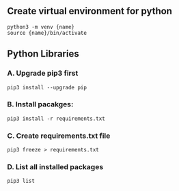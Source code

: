 ## Create virtual environment for python

`python3 -m venv {name}`
<br>
`source {name}/bin/activate`

## Python Libraries

### A. Upgrade pip3 first

`pip3 install --upgrade pip`

### B. Install pacakges:

`pip3 install -r requirements.txt`

### C. Create requirements.txt file

`pip3 freeze > requirements.txt`

### D. List all installed packages

`pip3 list`
